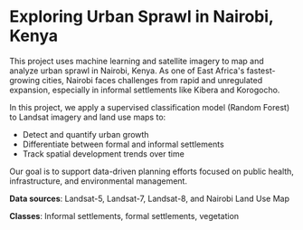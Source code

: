 # Exploring Urban Sprawl in Nairobi, Kenya
This project uses machine learning and satellite imagery to map and analyze urban sprawl in Nairobi, Kenya. As one of East Africa's fastest-growing cities, Nairobi faces challenges from rapid and unregulated expansion, especially in informal settlements like Kibera and Korogocho.

In this project, we apply a supervised classification model (Random Forest) to Landsat imagery and land use maps to:
- Detect and quantify urban growth
- Differentiate between formal and informal settlements
- Track spatial development trends over time

Our goal is to support data-driven planning efforts focused on public health, infrastructure, and environmental management.

**Data sources**: Landsat-5, Landsat-7, Landsat-8, and Nairobi Land Use Map

**Classes**: Informal settlements, formal settlements, vegetation
